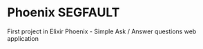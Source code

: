 Phoenix SEGFAULT
=====

First project in Elixir Phoenix - Simple Ask / Answer questions web application
